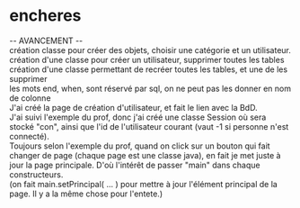 # encheres

-- AVANCEMENT --  
création classe pour créer des objets, choisir une catégorie et un utilisateur.  
création d'une classe pour créer un utilisateur, supprimer toutes les tables  
création d'une classe permettant de recréer toutes les tables, et une de les supprimer  
les mots end, when, sont réservé par sql, on ne peut pas les donner en nom de colonne  
J'ai créé la page de création d'utilisateur, et fait le lien avec la BdD.  
J'ai suivi l'exemple du prof, donc j'ai créé une classe Session où sera stocké "con", ainsi que l'id de l'utilisateur courant (vaut -1 si personne n'est connecté).  
Toujours selon l'exemple du prof, quand on click sur un bouton qui fait changer de page (chaque page est une classe java), en fait je met juste à jour la page principale. D'où l'intérêt de passer "main" dans chaque constructeurs.  
(on fait main.setPrincipal( ... ) pour mettre à jour l'élément principal de la page. Il y a la même chose pour l'entete.)  
